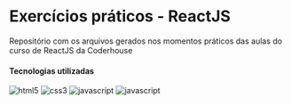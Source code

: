 # Exercícios práticos - ReactJS
Repositório com os arquivos gerados nos momentos práticos das aulas do curso de ReactJS da Coderhouse

#### Tecnologias utilizadas

<div style="display:inline_block">
  <img alt="html5" src="https://img.shields.io/badge/HTML5-E34F26?style=for-the-badge&logo=html5&logoColor=white"> 
  <img alt="css3" src="https://img.shields.io/badge/CSS3-1572B6?style=for-the-badge&logo=css3&logoColor=white">
  <img alt="javascript" src="https://img.shields.io/badge/JavaScript-F7DF1E?style=for-the-badge&logo=javascript&logoColor=white">
  <img alt="javascript" src="https://img.shields.io/badge/React-5bdafb?style=for-the-badge&logo=react&logoColor=white">  
</div>
